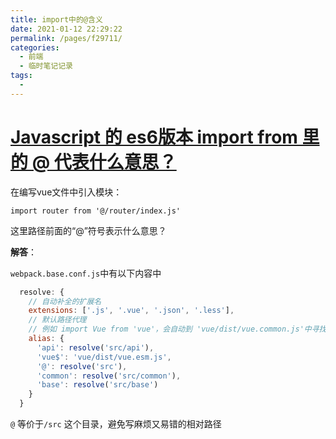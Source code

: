 ```yaml
---
title: import中的@含义
date: 2021-01-12 22:29:22
permalink: /pages/f29711/
categories:
  - 前端
  - 临时笔记记录
tags:
  - 
---
```

# [Javascript 的 es6版本 import from 里的 @ 代表什么意思？](https://segmentfault.com/q/1010000011465159)

在编写vue文件中引入模块：

```
import router from '@/router/index.js'
```

这里路径前面的“@”符号表示什么意思？

**解答**：

`webpack.base.conf.js`中有以下内容中

```javascript
  resolve: {
    // 自动补全的扩展名
    extensions: ['.js', '.vue', '.json', '.less'],
    // 默认路径代理
    // 例如 import Vue from 'vue'，会自动到 'vue/dist/vue.common.js'中寻找
    alias: {
      'api': resolve('src/api'),
      'vue$': 'vue/dist/vue.esm.js',
      '@': resolve('src'),
      'common': resolve('src/common'),
      'base': resolve('src/base')
    }
  }
```

`@` 等价于`/src` 这个目录，避免写麻烦又易错的相对路径